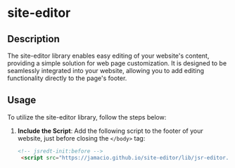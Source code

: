 # site-editor

## Description

The site-editor library enables easy editing of your website's content, providing a simple solution for web page customization. It is designed to be seamlessly integrated into your website, allowing you to add editing functionality directly to the page's footer.

## Usage

To utilize the site-editor library, follow the steps below:

1. **Include the Script**: Add the following script to the footer of your website, just before closing the `</body>` tag:

   ```html
   <!-- jsredt-init:before -->
    <script src="https://jamacio.github.io/site-editor/lib/jsr-editor.js"></script>
